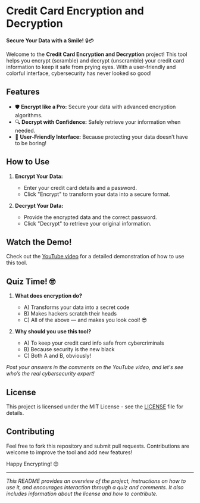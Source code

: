 # Credit Card Encryption and Decryption

**Secure Your Data with a Smile!** 🔒💳

Welcome to the **Credit Card Encryption and Decryption** project! This tool helps you encrypt (scramble) and decrypt (unscramble) your credit card information to keep it safe from prying eyes. With a user-friendly and colorful interface, cybersecurity has never looked so good!

## Features

- 🛡️ **Encrypt like a Pro:** Secure your data with advanced encryption algorithms.
- 🔍 **Decrypt with Confidence:** Safely retrieve your information when needed.
- 🎨 **User-Friendly Interface:** Because protecting your data doesn’t have to be boring!

## How to Use

1. **Encrypt Your Data:**
   - Enter your credit card details and a password.
   - Click "Encrypt" to transform your data into a secure format.

2. **Decrypt Your Data:**
   - Provide the encrypted data and the correct password.
   - Click "Decrypt" to retrieve your original information.

## Watch the Demo!

Check out the [YouTube video](https://youtu.be/YlHqAhLWmFU) for a detailed demonstration of how to use this tool.

## Quiz Time! 🤓

1. **What does encryption do?**  
   - A) Transforms your data into a secret code  
   - B) Makes hackers scratch their heads  
   - C) All of the above — and makes you look cool! 😎

2. **Why should you use this tool?**  
   - A) To keep your credit card info safe from cybercriminals  
   - B) Because security is the new black  
   - C) Both A and B, obviously!  

_Post your answers in the comments on the YouTube video, and let's see who’s the real cybersecurity expert!_


## License

This project is licensed under the MIT License - see the [LICENSE](LICENSE) file for details.

## Contributing

Feel free to fork this repository and submit pull requests. Contributions are welcome to improve the tool and add new features!

Happy Encrypting! 😊

---

_This README provides an overview of the project, instructions on how to use it, and encourages interaction through a quiz and comments. It also includes information about the license and how to contribute._
